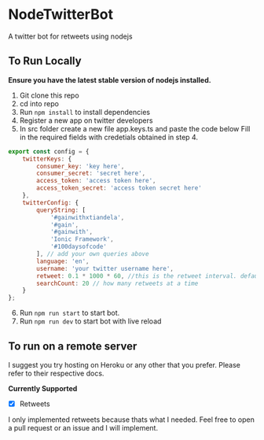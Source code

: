 # NodeTwitterBot

A twitter bot for retweets using nodejs

## To Run Locally

**Ensure you have the latest stable version of nodejs installed.**

1.  Git clone this repo
2.  cd into repo
3.  Run `npm install` to install dependencies
4.  Register a new app on twitter developers
5.  In src folder create a new file app.keys.ts and paste the code below
    Fill in the required fields with credetials obtained in step 4.

```js
export const config = {
    twitterKeys: {
        consumer_key: 'key here',
        consumer_secret: 'secret here',
        access_token: 'access token here',
        access_token_secret: 'access token secret here'
    },
    twitterConfig: {
        queryString: [
            '#gainwithxtiandela',
            '#gain',
            '#gainwith',
            'Ionic Framework',
            '#100daysofcode'
        ], // add your own queries above
        language: 'en',
        username: 'your twitter username here',
        retweet: 0.1 * 1000 * 60, //this is the retweet interval. default is every six seconds
        searchCount: 20 // how many retweets at a time
    }
};
```

6.  Run `npm run start` to start bot.
7.  Run `npm run dev` to start bot with live reload

## To run on a remote server

I suggest you try hosting on Heroku or any other that you prefer. Please refer to their respective docs.

**Currently Supported**

-   [x] Retweets

I only implemented retweets because thats what I needed. Feel free to open a pull request or an issue and I will implement.

